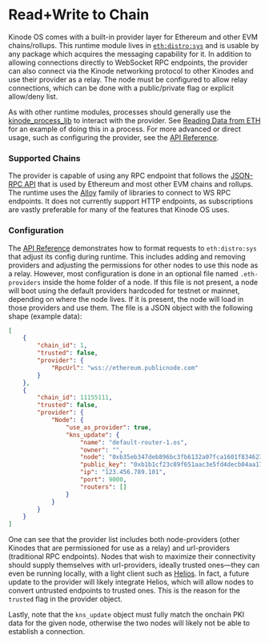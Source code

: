 # Read+Write to Chain

Kinode OS comes with a built-in provider layer for Ethereum and other EVM chains/rollups.
This runtime module lives in [`eth:distro:sys`](https://github.com/kinode-dao/kinode/tree/main/kinode/src/eth) and is usable by any package which acquires the messaging capability for it.
In addition to allowing connections directly to WebSocket RPC endpoints, the provider can also connect via the Kinode networking protocol to other Kinodes and use their provider as a relay.
The node must be configured to allow relay connections, which can be done with a public/private flag or explicit allow/deny list.

As with other runtime modules, processes should generally use the [kinode_process_lib](https://github.com/kinode-dao/process_lib) to interact with the provider.
See [Reading Data from ETH](./cookbook/reading_data_from_eth.md) for an example of doing this in a process.
For more advanced or direct usage, such as configuring the provider, see the [API Reference](./apis/eth_provider.md).

### Supported Chains

The provider is capable of using any RPC endpoint that follows the [JSON-RPC API](https://ethereum.org/developers/docs/apis/json-rpc) that is used by Ethereum and most other EVM chains and rollups.
The runtime uses the [Alloy](https://github.com/alloy-rs) family of libraries to connect to WS RPC endpoints.
It does not currently support HTTP endpoints, as subscriptions are vastly preferable for many of the features that Kinode OS uses.

### Configuration

The [API Reference](./apis/eth_provider.md) demonstrates how to format requests to `eth:distro:sys` that adjust its config during runtime.
This includes adding and removing providers and adjusting the permissions for other nodes to use this node as a relay.
However, most configuration is done in an optional file named `.eth-providers` inside the home folder of a node.
If this file is not present, a node will boot using the default providers hardcoded for testnet or mainnet, depending on where the node lives.
If it is present, the node will load in those providers and use them.
The file is a JSON object with the following shape (example data):

```json
[
    {
        "chain_id": 1,
        "trusted": false,
        "provider": {
            "RpcUrl": "wss://ethereum.publicnode.com"
        }
    },
    {
        "chain_id": 11155111,
        "trusted": false,
        "provider": {
            "Node": {
                "use_as_provider": true,
                "kns_update": {
                    "name": "default-router-1.os",
                    "owner": "",
                    "node": "0xb35eb347deb896bc3fb6132a07fca1601f83462385ed11e835c24c33ba4ef73d",
                    "public_key": "0xb1b1cf23c89f651aac3e5fd4decb04aa177ab0ec8ce5f1d3877b90bb6f5779db",
                    "ip": "123.456.789.101",
                    "port": 9000,
                    "routers": []
                }
            }
        }
    }
]
```

One can see that the provider list includes both node-providers (other Kinodes that are permissioned for use as a relay) and url-providers (traditional RPC endpoints).
Nodes that wish to maximize their connectivity should supply themselves with url-providers, ideally trusted ones—they can even be running locally, with a light client such as [Helios](https://github.com/a16z/helios).
In fact, a future update to the provider will likely integrate Helios, which will allow nodes to convert untrusted endpoints to trusted ones. This is the reason for the `trusted` flag in the provider object.

Lastly, note that the `kns_update` object must fully match the onchain PKI data for the given node, otherwise the two nodes will likely not be able to establish a connection.

